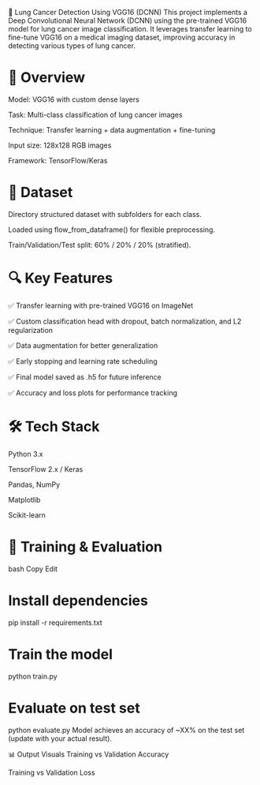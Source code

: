   🧠 Lung Cancer Detection Using VGG16 (DCNN)
  This project implements a Deep Convolutional Neural Network (DCNN) using the pre-trained VGG16 model for lung cancer image classification. It leverages transfer learning to fine-tune VGG16 on a medical imaging dataset, improving accuracy in     detecting various types of lung cancer.
  
  # 📌 Overview
  Model: VGG16 with custom dense layers
  
  Task: Multi-class classification of lung cancer images
  
  Technique: Transfer learning + data augmentation + fine-tuning
  
  Input size: 128x128 RGB images
  
  Framework: TensorFlow/Keras
  
  # 📂 Dataset
  Directory structured dataset with subfolders for each class.
  
  Loaded using flow_from_dataframe() for flexible preprocessing.
  
  Train/Validation/Test split: 60% / 20% / 20% (stratified).
  
  # 🔍 Key Features
  ✅ Transfer learning with pre-trained VGG16 on ImageNet
  
  ✅ Custom classification head with dropout, batch normalization, and L2 regularization
  
  ✅ Data augmentation for better generalization
  
  ✅ Early stopping and learning rate scheduling
  
  ✅ Final model saved as .h5 for future inference
  
  ✅ Accuracy and loss plots for performance tracking
  
  # 🛠️ Tech Stack
  Python 3.x
  
  TensorFlow 2.x / Keras
  
  Pandas, NumPy
  
  Matplotlib
  
  Scikit-learn
  
  # 🚀 Training & Evaluation
  bash
  Copy
  Edit
  # Install dependencies
  pip install -r requirements.txt
  
  # Train the model
  python train.py
  
  # Evaluate on test set
  python evaluate.py
  Model achieves an accuracy of ~XX% on the test set (update with your actual result).
  
  📊 Output Visuals
  Training vs Validation Accuracy
  
  Training vs Validation Loss
  
  

  
